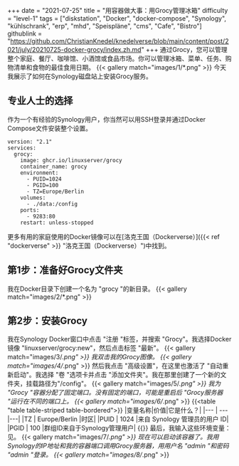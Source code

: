 +++
date = "2021-07-25"
title = "用容器做大事：用Grocy管理冰箱"
difficulty = "level-1"
tags = ["diskstation", "Docker", "docker-compose", "Synology", "kühlschrank", "erp", "mhd", "Speispläne", "cms", "Cafe", "Bistro"]
githublink = "https://github.com/ChristianKnedel/knedelverse/blob/main/content/post/2021/july/20210725-docker-grocy/index.zh.md"
+++
通过Grocy，您可以管理整个家庭、餐厅、咖啡馆、小酒馆或食品市场。你可以管理冰箱、菜单、任务、购物清单和食物的最佳食用日期。
{{< gallery match="images/1/*.png" >}}
今天我展示了如何在Synology磁盘站上安装Grocy服务。
## 专业人士的选择
作为一个有经验的Synology用户，你当然可以用SSH登录并通过Docker Compose文件安装整个设置。
```
version: "2.1"
services:
  grocy:
    image: ghcr.io/linuxserver/grocy
    container_name: grocy
    environment:
      - PUID=1024
      - PGID=100
      - TZ=Europe/Berlin
    volumes:
      - ./data:/config
    ports:
      - 9283:80
    restart: unless-stopped

```
更多有用的家庭使用的Docker镜像可以在[洛克王国（Dockerverse）]({{< ref "dockerverse" >}} "洛克王国（Dockerverse）")中找到。
## 第1步：准备好Grocy文件夹
我在Docker目录下创建一个名为 "grocy "的新目录。
{{< gallery match="images/2/*.png" >}}

## 第2步：安装Grocy
我在Synology Docker窗口中点击 "注册 "标签，并搜索 "Grocy"。我选择Docker镜像 "linuxserver/grocy:new"，然后点击标签 "最新"。
{{< gallery match="images/3/*.png" >}}
我双击我的Grocy图像。
{{< gallery match="images/4/*.png" >}}
然后我点击 "高级设置"，在这里也激活了 "自动重新启动"。我选择 "卷 "选项卡并点击 "添加文件夹"。我在那里创建了一个新的文件夹，挂载路径为"/config"。
{{< gallery match="images/5/*.png" >}}
我为 "Grocy "容器分配了固定端口。没有固定的端口，可能是重启后 "Grocy服务器 "运行在不同的端口上。
{{< gallery match="images/6/*.png" >}}
{{<table "table table-striped table-bordered">}}
|变量名称|价值|它是什么？|
|--- | --- |---|
|TZ | Europe/Berlin |时区|
|PUID | 1024 |来自 Synology 管理员的用户 ID|
|PGID |	100 |群组ID来自于Synology管理用户|
{{</table>}}
最后，我输入这些环境变量：见。
{{< gallery match="images/7/*.png" >}}
现在可以启动该容器了。我用Synology的IP地址和我的容器端口调用Grocy服务器，用用户名 "admin "和密码 "admin "登录。
{{< gallery match="images/8/*.png" >}}
